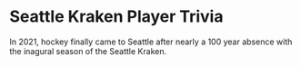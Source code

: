 Seattle Kraken Player Trivia
================

In 2021, hockey finally came to Seattle after nearly a 100 year absence
with the inagural season of the Seattle Kraken.

